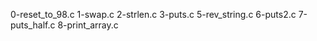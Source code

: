 0-reset_to_98.c
1-swap.c
2-strlen.c
3-puts.c
5-rev_string.c
6-puts2.c
7-puts_half.c
8-print_array.c
